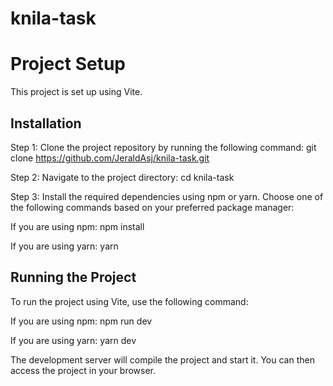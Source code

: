 # knila-task

# Project Setup

This project is set up using Vite.

## Installation

Step 1: Clone the project repository by running the following command:
git clone https://github.com/JeraldAsj/knila-task.git

Step 2: Navigate to the project directory:
cd knila-task

Step 3: Install the required dependencies using npm or yarn. Choose one of the following commands based on your preferred package manager:

If you are using npm: npm install

If you are using yarn: yarn

## Running the Project

To run the project using Vite, use the following command:

If you are using npm: npm run dev

If you are using yarn: yarn dev

The development server will compile the project and start it. You can then access the project in your browser.
